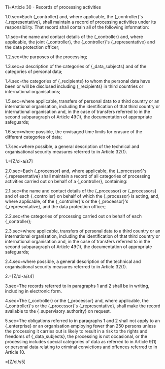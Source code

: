 Ti=Article 30 - Records of processing activities

1.0.sec=Each {_controller} and, where applicable, the {_controller}'s {_representative}, shall maintain a record of processing activities under its responsibility. That record shall contain all of the following information:

1.1.sec=the name and contact details of the {_controller} and, where applicable, the joint {_controller}, the {_controller}'s {_representative} and the data protection officer;

1.2.sec=the purposes of the processing;

1.3.sec=a description of the categories of {_data_subjects} and of the categories of personal data;

1.4.sec=the categories of {_recipients} to whom the personal data have been or will be disclosed including {_recipients} in third countries or international organisations;

1.5.sec=where applicable, transfers of personal data to a third country or an international organisation, including the identification of that third country or international organisation and, in the case of transfers referred to in the second subparagraph of Article 49(1), the documentation of appropriate safeguards;

1.6.sec=where possible, the envisaged time limits for erasure of the different categories of data;

1.7.sec=where possible, a general description of the technical and organisational security measures referred to in Article 32(1).

1.=[Z/ol-a/s7]

2.0.sec=Each {_processor} and, where applicable, the {_processor}'s {_representative} shall maintain a record of all categories of processing activities carried out on behalf of a {_controller}, containing:

2.1.sec=the name and contact details of the {_processor} or {_processors} and of each {_controller} on behalf of which the {_processor} is acting, and, where applicable, of the {_controller}'s or the {_processor}'s {_representative}, and the data protection officer;

2.2.sec=the categories of processing carried out on behalf of each {_controller};

2.3.sec=where applicable, transfers of personal data to a third country or an international organisation, including the identification of that third country or international organisation and, in the case of transfers referred to in the second subparagraph of Article 49(1), the documentation of appropriate safeguards;

2.4.sec=where possible, a general description of the technical and organisational security measures referred to in Article 32(1).

2.=[Z/ol-a/s4]

3.sec=The records referred to in paragraphs 1 and 2 shall be in writing, including in electronic form.

4.sec=The {_controller} or the {_processor} and, where applicable, the {_controller}'s or the {_processor}'s {_representative}, shall make the record available to the {_supervisory_authority} on request.

5.sec=The obligations referred to in paragraphs 1 and 2 shall not apply to an {_enterprise} or an organisation employing fewer than 250 persons unless the processing it carries out is likely to result in a risk to the rights and freedoms of {_data_subjects}, the processing is not occasional, or the processing includes special categories of data as referred to in Article 9(1) or personal data relating to criminal convictions and offences referred to in Article 10.

=[Z/ol/s5]
